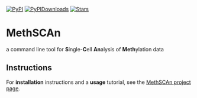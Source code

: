 [![PyPI](https://img.shields.io/pypi/v/methscan?logo=PyPI)](https://pypi.org/project/MethSCAn)
[![PyPIDownloads](https://pepy.tech/badge/scbs)](https://pepy.tech/project/methscan)
[![Stars](https://img.shields.io/github/stars/LKremer/scbs?logo=GitHub&color=yellow)](https://github.com/anders-biostat/MethSCAn/stargazers)

# MethSCAn
a command line tool for **S**ingle-**C**ell **An**alysis of **Meth**ylation data

## Instructions

For **installation** instructions and a **usage** tutorial, see the [MethSCAn project page](https://anders-biostat.github.io/MethSCAn/).